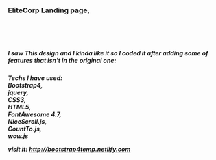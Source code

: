 <h3>EliteCorp Landing page,<h3><br><br>
  
<h5>I saw This design and I kinda like it so I coded it after adding some of features that isn't in the original one:<h5>

Techs I have used:<br>
Bootstrap4,<br>
jquery,<br>
CSS3,<br>
HTML5,<br>
FontAwesome 4.7,<br>
NiceScroll.js,<br>
CountTo.js,<br>
wow.js

visit it: http://bootstrap4temp.netlify.com
